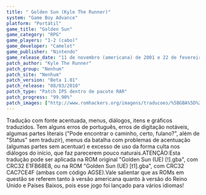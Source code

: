 ```yaml
---
title: " Golden Sun (Kyle The Runner)"
system: "Game Boy Advance"
platform: "Portátil"
game_title: "Golden Sun"
game_category: "RPG"
game_players: "1-2 (cabo)"
game_developer: "Camelot"
game_publisher: "Nintendo"
game_release_date: "11 de novembro (americana) de 2001 e 22 de fevereiro de 2002 (européia)"
patch_author: "Kyle The Runner"
patch_group: "Nenhum"
patch_site: "Nenhum"
patch_version: "Beta 1.01"
patch_release: "08/03/2010"
patch_type: "Patch IPS dentro de pacote RAR"
patch_progress: "99.90%"
patch_images: ["http://www.romhackers.org/imagens/traducoes/%5BGBA%5D%20Golden%20Sun%20-%20Kyle%20The%20Runner%20-%201.png","http://www.romhackers.org/imagens/traducoes/%5BGBA%5D%20Golden%20Sun%20-%20Kyle%20The%20Runner%20-%202.png","http://www.romhackers.org/imagens/traducoes/%5BGBA%5D%20Golden%20Sun%20-%20Kyle%20The%20Runner%20-%203.png"]
---
```

Tradução com fonte acentuada, menus, diálogos, itens e gráficos traduzidos. Tem alguns erros de português, erros de digitação notáveis, algumas partes literais ("Pode encontrar o caminho, certo, fulano?", além de "Status" sem traduzir), menus da batalha com problemas de acentuação (algumas partes sem acentuar) e excesso de uso da forma culta nos diálogos do início, que faz parecerem pouco naturais.ATENÇÃO:Esta tradução pode ser aplicada na ROM original "Golden Sun (UE) [!].gba", com CRC32 E1FB68E8, ou na ROM "Golden Sun (UE) [t1].gba", com CRC32 CAC7CE4F (ambas com código AGSE).Vale salientar que as ROMs em questão se referem tanto à versão americana quanto à versão do Reino Unido e Países Baixos, pois esse jogo foi lançado para vários idiomas!